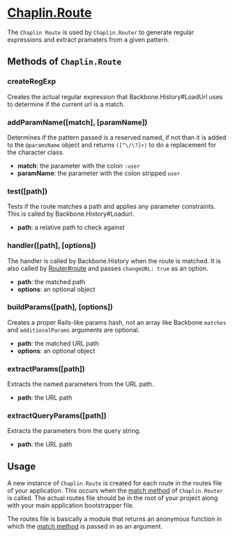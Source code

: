 # [Chaplin.Route](src/chaplin/lib/route.coffee)

The `Chaplin Route` is used by `Chaplin.Router` to generate regular expressions and extract pramaters from a given pattern.

## Methods of `Chaplin.Route`

<a name="createRegExp"></a>

### createRegExp

Creates the actual regular expression that Backbone.History#LoadUrl uses to determine if the current url is a match.


<a name="addParamName"></a>

### addParamName([match], [paramName])

Determines if the pattern passed is a reserved named, if not than it is added to the `@paramsName` object and returns `([^\/\?]+)` to do a replacement for the character class.

* **match**: the parameter with the colon `:user`
* **paramName**: the parameter with the colon stripped `user`


<a name="test"></a>

### test([path])

Tests if the route matches a path and applies any parameter constraints.  This is called by Backbone.History#Loadurl.

* **path**: a relative path to check against


<a name="handler"></a>

### handler([path], [options])

The handler is called by Backbone.History when the route is matched.  It is also called by [Router#route](docs/chaplin.router.md#routepath) and passes `changeURL: true` as an option.

* **path**: the matched path
* **options**: an optional object


<a name="buildParams"></a>

### buildParams([path], [options])

Creates a proper Rails-like params hash, not an array like Backbone `matches` and `additionalParams` arguments are optional.

* **path**: the matched URL path
* **options**: an optional object


<a name="extractParams"></a>

### extractParams([path])

Extracts the named parameters from the URL path.

* **path**: the URL path


<a name="extractQueryParams"></a>

### extractQueryParams([path])

Extracts the parameters from the query string.

* **path**: the URL path


## Usage

A new instance of `Chaplin.Route` is created for each route in the routes file of your application.  This occurs when the [match method](./router.md#matchpattern-target-options) of `Chaplin.Router` is called. The actual routes file should be in the root of your project along with your main application bootstrapper file.

The routes file is basically a module that returns an anonymous function in which the [match method](docs/chaplin.router.md#matchpattern-target-options) is passed in as an argument.
